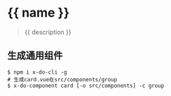# {{ name }}

> {{ description }}


## 生成通用组件

```
$ npm i x-do-cli -g
# 生成card.vue在src/components/group
$ x-do-component card [-o src/components] -c group
```